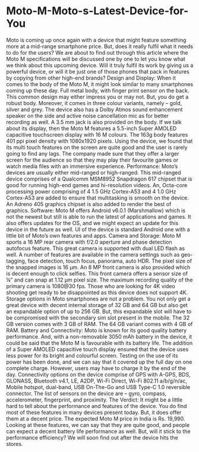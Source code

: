 # Moto-M-Moto-s-Latest-Device-for-You
Moto is coming up once again with a device that might feature something more at a mid-range smartphone price. But, does it really fulfil what it needs to do for the users? We are about to find out through this article where the Moto M specifications will be discussed one by one to let you know what we think about this upcoming device. Will it truly fulfil its work by giving us a powerful device, or will it be just one of those phones that pack in features by copying from other high-end brands?  Design and Display: When it comes to the body of the Moto M, it might look similar to many smartphones coming up these day. Full metal body, with finger print sensor on the back. This common design may either impress you or may not. But, you do get a robust body. Moreover, it comes in three colour variants, namely – gold, silver and grey. The device also has a Dolby Atmos sound enhancement speaker on the side and active noise cancellation mic as for better recording as well. A 3.5 mm jack is also provided on the body.  If we talk about its display, then the Moto M features a 5.5-inch Super AMOLED capacitive touchscreen display with 16 M colours. The 163g body features 401 ppi pixel density with 1080x1920 pixels. Using the device, we found that its multi touch features on the screen are quite good and the user is rarely going to find any lags. The company made sure that they offer a larger screen for the audience so that they may play their favourite games or watch media files with an immersive experience.  Performance: Moto’s devices are usually either mid-ranged or high-ranged. This mid-ranged device comprises of a Qualcomm MSM8952 Snapdragon 617 chipset that is good for running high-end games and hi-resolution videos. An, Octa-core processing power comprising of 4 1.5 GHz Cortex-A53 and 4 1.0 GHz Cortex-A53 are added to ensure that multitasking is smooth on the device. An Adreno 405 graphics chipset is also added to render the best of graphics.  Software: Moto M offers Android v6.0.1 (Marshmallow) which is not the newest but still is able to run the latest of applications and games. It also offers updates for the OS, and we might expect an update for this device in the future as well. UI of the device is standard Android one with a little bit of Moto’s own features and apps.  Camera and Storage: Moto M sports a 16 MP rear camera with f/2.0 aperture and phase detection autofocus feature. This great camera is supported with dual LED flash as well. A number of features are available in the camera settings such as geo-tagging, face detection, touch focus, panorama, auto HDR. The pixel size of the snapped images is 16 µm. An 8 MP front camera is also provided which is decent enough to click selfies. This front camera offers a sensor size of ¼” and can snap at 1.12 µm pixel size.  The maximum recording quality of the primary camera is 1080@30 fps. Those who are looking for 4K video shooting get ready to be disappointed as this device does not support 4K.  Storage options in Moto smartphones are not a problem. You not only get a great device with decent internal storage of 32 GB and 64 GB but also get an expandable option of up to 256 GB. But, this expandable slot will have to be compromised with the secondary sim slot present in the mobile. The 32 GB version comes with 3 GB of RAM. The 64 GB variant comes with 4 GB of RAM.  Battery and Connectivity: Moto is known for its good quality battery performance. And, with a non-removable 3050 mAh battery in the device, it could be said that the Moto M is favourable with its battery life. The addition of a Super AMOLED capacitive touch display ensured that the device uses less power for its bright and colourful screen. Testing on the use of its power has been done, and we can say that it covered up the full day on one complete charge. However, users may have to charge it by the end of the day.  Connectivity options on the device comprise of GPS with A-GPS, BDS, GLONASS, Bluetooth v4.1, LE, A2DP, Wi-Fi Direct, Wi-Fi 802.11 a/b/g/n/ac, Mobile hotspot, dual-band, USB On-The-Go and USB Type-C 1.0 reversible connector. The list of sensors on the device are – gyro, compass, accelerometer, fingerprint, and proximity.  The Verdict: It might be a little hard to tell about the performance and features of the device. You do find most of these features in many devices present today. But, it does offer them at a decent price. The expected Moto M price in India is Rs. 19,990. Looking at these features, we can say that they are quite good, and people can expect a decent battery life performance as well. But, will it stick to the performance efficiency? We will soon find out after the device hits the stores. 
